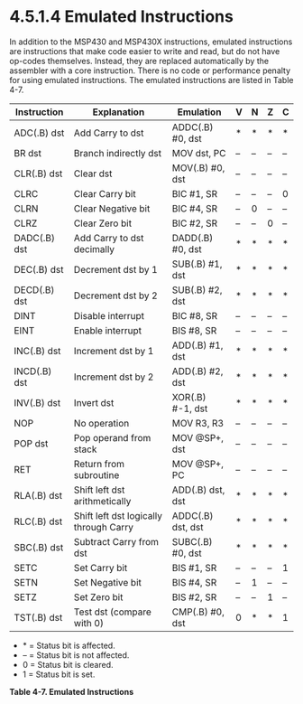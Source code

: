 # 4.5.1.4 Emulated Instructions

In addition to the MSP430 and MSP430X instructions, emulated instructions are instructions that make code easier
to write and read, but do not have op-codes themselves. Instead, they are replaced automatically by the assembler
with a core instruction. There is no code or performance penalty for using emulated instructions. The emulated
instructions are listed in Table 4-7.

<a id="table-4-7"></a>

| Instruction  | Explanation                            | Emulation         | V   | N   | Z   | C   |
| ------------ | -------------------------------------- | ----------------- | --- | --- | --- | --- |
| ADC(.B) dst  | Add Carry to dst                       | ADDC(.B) #0, dst  | \*  | \*  | \*  | \*  |
| BR dst       | Branch indirectly dst                  | MOV dst, PC       | –   | –   | –   | –   |
| CLR(.B) dst  | Clear dst                              | MOV(.B) #0, dst   | –   | –   | –   | –   |
| CLRC         | Clear Carry bit                        | BIC #1, SR        | –   | –   | –   | 0   |
| CLRN         | Clear Negative bit                     | BIC #4, SR        | –   | 0   | –   | –   |
| CLRZ         | Clear Zero bit                         | BIC #2, SR        | –   | –   | 0   | –   |
| DADC(.B) dst | Add Carry to dst decimally             | DADD(.B) #0, dst  | \*  | \*  | \*  | \*  |
| DEC(.B) dst  | Decrement dst by 1                     | SUB(.B) #1, dst   | \*  | \*  | \*  | \*  |
| DECD(.B) dst | Decrement dst by 2                     | SUB(.B) #2, dst   | \*  | \*  | \*  | \*  |
| DINT         | Disable interrupt                      | BIC #8, SR        | –   | –   | –   | –   |
| EINT         | Enable interrupt                       | BIS #8, SR        | –   | –   | –   | –   |
| INC(.B) dst  | Increment dst by 1                     | ADD(.B) #1, dst   | \*  | \*  | \*  | \*  |
| INCD(.B) dst | Increment dst by 2                     | ADD(.B) #2, dst   | \*  | \*  | \*  | \*  |
| INV(.B) dst  | Invert dst                             | XOR(.B) #-1, dst  | \*  | \*  | \*  | \*  |
| NOP          | No operation                           | MOV R3, R3        | –   | –   | –   | –   |
| POP dst      | Pop operand from stack                 | MOV @SP+, dst     | –   | –   | –   | –   |
| RET          | Return from subroutine                 | MOV @SP+, PC      | –   | –   | –   | –   |
| RLA(.B) dst  | Shift left dst arithmetically          | ADD(.B) dst, dst  | \*  | \*  | \*  | \*  |
| RLC(.B) dst  | Shift left dst logically through Carry | ADDC(.B) dst, dst | \*  | \*  | \*  | \*  |
| SBC(.B) dst  | Subtract Carry from dst                | SUBC(.B) #0, dst  | \*  | \*  | \*  | \*  |
| SETC         | Set Carry bit                          | BIS #1, SR        | –   | –   | –   | 1   |
| SETN         | Set Negative bit                       | BIS #4, SR        | –   | 1   | –   | –   |
| SETZ         | Set Zero bit                           | BIS #2, SR        | –   | –   | 1   | –   |
| TST(.B) dst  | Test dst (compare with 0)              | CMP(.B) #0, dst   | 0   | \*  | \*  | 1   |

- \* = Status bit is affected.
- – = Status bit is not affected.
- 0 = Status bit is cleared.
- 1 = Status bit is set.

**Table 4-7. Emulated Instructions**
